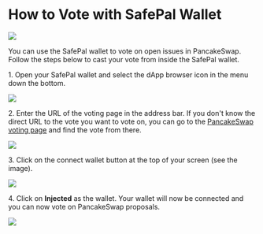 # How to Vote with SafePal Wallet

![](../../.gitbook/assets/how-to-voting-with-safepal-header.png)

You can use the SafePal wallet to vote on open issues in PancakeSwap. Follow the steps below to cast your vote from inside the SafePal wallet.

1\. Open your SafePal wallet and select the dApp browser icon in the menu down the bottom.

![](../../.gitbook/assets/Safepal-1.PNG)

2\. Enter the URL of the voting page in the address bar. If you don't know the direct URL to the vote you want to vote on, you can go to the [PancakeSwap voting page](https://voting.pancakeswap.finance) and find the vote from there.

![](../../.gitbook/assets/Safepal-2.PNG)

3\. Click on the connect wallet button at the top of your screen (see the image).&#x20;

![](../../.gitbook/assets/Safepal-3.PNG)

4\. Click on **Injected** as the wallet. Your wallet will now be connected and you can now vote on PancakeSwap proposals.

![](../../.gitbook/assets/Safepal-4.PNG)

